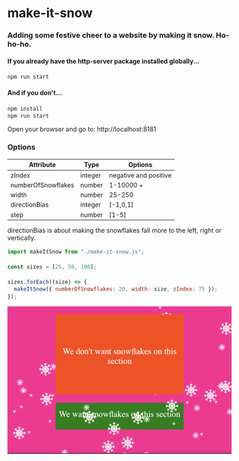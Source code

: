 # make-it-snow
### Adding some festive cheer to a website by making it snow. Ho-ho-ho. ###

#### If you already have the http-server package installed globally... ####

```shell
npm run start
```

#### And if you don't... ####

```shell
npm install
npm run start
```

Open your browser and go to: 
http://localhost:8181

### Options ###

| Attribute          | Type    | Options |
--------------------|---------|---|
| zIndex             | integer | negative and positive
| numberOfSnowflakes | number  | 1-10000 +
| width              | number  | 25-250
| directionBias | integer | [-1,0,1]
| step | number | [1-5]

directionBias is about making the snowflakes fall more to the left, right or vertically.

```js
import makeItSnow from "./make-it-snow.js";

const sizes = [25, 50, 100];

sizes.forEach((size) => {
  makeItSnow({ numberOfSnowflakes: 20, width: size, zIndex: 75 });
});
```


![index.html](screenshot.png)

